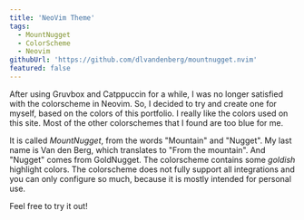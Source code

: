 ```yaml
---
title: 'NeoVim Theme'
tags:
  - MountNugget
  - ColorScheme
  - Neovim
githubUrl: 'https://github.com/dlvandenberg/mountnugget.nvim'
featured: false
---
```


After using Gruvbox and Catppuccin for a while, I was no longer satisfied with the colorscheme in Neovim. So, I decided to try and create one for myself, based on the colors of this portfolio. I really like the colors used on this site. Most of the other colorschemes that I found are too blue for me.

It is called _MountNugget_, from the words "Mountain" and "Nugget". My last name is Van den Berg, which translates to "From the mountain". And "Nugget" comes from GoldNugget. The colorscheme contains some _goldish_ highlight colors. The colorscheme does not fully support all integrations and you can only configure so much, because it is mostly intended for personal use.

Feel free to try it out!
